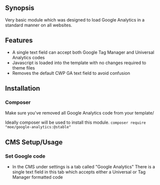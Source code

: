 ## Synopsis

Very basic module which was designed to load Google Analytics in a standard manner on all websites. 

## Features
* A single text field can accept both Google Tag Manager and Universal Analytics codes
* Javascript is loaded into the template with no changes required to theme files
* Removes the default CWP GA text field to avoid confusion

## Installation

### Composer

Make sure you've removed all Google Analytics code from your template/ 

Ideally composer will be used to install this module. 
```composer require "moe/google-analytics:@stable"```

## CMS Setup/Usage

### Set Google code
* In the CMS under settings is a tab called "Google Analytics" There is a single text field in this tab which accepts
either a Universal or Tag Manager formatted code
 
